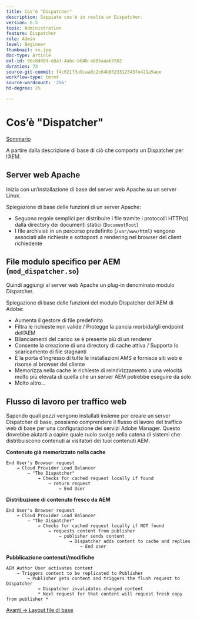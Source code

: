 ```yaml
---
title: Cos’è "Dispatcher"
description: Sappiate cos'è in realtà un Dispatcher.
version: 6.5
topic: Administration
feature: Dispatcher
role: Admin
level: Beginner
thumbnail: xx.jpg
doc-type: Article
exl-id: 96c8dd09-e0a7-4abc-b04b-a805aaa67502
duration: 73
source-git-commit: f4c621f3a9caa8c2c64b8323312343fe421a5aee
workflow-type: tm+mt
source-wordcount: '256'
ht-degree: 2%

---
```


# Cos’è &quot;Dispatcher&quot;

[Sommario](./overview.md)

A partire dalla descrizione di base di ciò che comporta un Dispatcher per l’AEM.

## Server web Apache

Inizia con un’installazione di base del server web Apache su un server Linux.

Spiegazione di base delle funzioni di un server Apache:

- Seguono regole semplici per distribuire i file tramite i protocolli HTTP(s) dalla directory dei documenti statici (`DocumentRoot`)
- I file archiviati in un percorso predefinito (`/var/www/html`) vengono associati alle richieste e sottoposti a rendering nel browser del client richiedente




## File modulo specifico per AEM (`mod_dispatcher.so`)

Quindi aggiungi al server web Apache un plug-in denominato modulo Dispatcher.

Spiegazione di base delle funzioni del modulo Dispatcher dell’AEM di Adobe:

- Aumenta il gestore di file predefinito
- Filtra le richieste non valide / Protegge la pancia morbida/gli endpoint dell’AEM
- Bilanciamenti del carico se è presente più di un renderer
- Consente la creazione di una directory di cache attiva / Supporta lo scaricamento di file stagnanti
- È la porta d&#39;ingresso di tutte le installazioni AMS e fornisce siti web e risorse al browser del cliente
- Memorizza nella cache le richieste di reindirizzamento a una velocità molto più elevata di quella che un server AEM potrebbe eseguire da solo
- Molto altro...

## Flusso di lavoro per traffico web

Sapendo quali pezzi vengono installati insieme per creare un server Dispatcher di base, possiamo comprendere il flusso di lavoro del traffico web di base per una configurazione dei servizi Adobe Manager.
Questo dovrebbe aiutarti a capire quale ruolo svolge nella catena di sistemi che distribuiscono contenuti ai visitatori dei tuoi contenuti AEM.

<b>Contenuto già memorizzato nella cache</b>

```
End User's Browser request 
    → Cloud Provider Load Balancer 
        → "The Dispatcher" 
            → Checks for cached request locally if found 
                → return request 
                    → End User
```

<b>Distribuzione di contenuto fresco da AEM</b>

```
End User's Browser request 
    → Cloud Provider Load Balancer 
        → "The Dispatcher" 
            → Checks for cached request locally if NOT found 
                → requests content from publisher 
                    → publisher sends content 
                        → Dispatcher adds content to cache and replies 
                            → End User
```

<b>Pubblicazione contenuti/modifiche</b>

```
AEM Author User activates content 
    → Triggers content to be replicated to Publisher 
        → Publisher gets content and triggers the flush request to Dispatcher 
            → Dispatcher invalidates changed content 
            * Next request for that content will request fresh copy from publisher *
```

[Avanti -> Layout file di base](./basic-file-layout.md)
